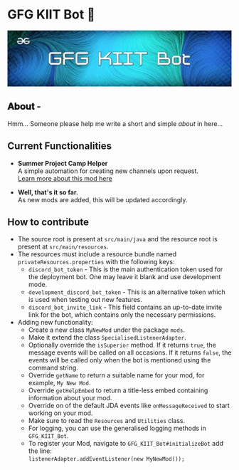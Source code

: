 # GFG KIIT Bot 🤖

![Banner](src/docs/resources/Banner.png)

## 𝐀𝐛𝐨𝐮𝐭 -

Hmm... Someone please help me write a short and simple _about_ in here...

## Current Functionalities

* **Summer Project Camp Helper**<br/>
  A simple automation for creating new channels upon request.<br/>
  [Learn more about this mod here](src/docs/main/SummerCampProjectMod.md)


* **Well, that's it so far.**<br/>
  As new mods are added, this will be updated accordingly.

## How to contribute

* The source root is present at `src/main/java` and the resource root is present at `src/main/resources`.
* The resources must include a resource bundle named `privateResources.properties` with the following keys:
    * `discord_bot_token` - This is the main authentication token used for the deployment bot. One may leave it blank
      and use development mode.
    * `development_discord_bot_token` - This is an alternative token which is used when testing out new features.
    * `discord_bot_invite_link` - This field contains an up-to-date invite link for the bot, which contains only the
      necessary permissions.
* Adding new functionality:
    * Create a new class `MyNewMod` under the package `mods`.
    * Make it extend the class `SpecialisedListenerAdapter`.
    * Optionally override the `isSuperior` method. If it returns `true`, the message events will be called on all
      occasions. If it returns `false`, the events will be called only when the bot is mentioned using the command
      string.
    * Override `getName` to return a suitable name for your mod, for example, `My New Mod`.
    * Override `getHelpEmbed` to return a title-less embed containing information about your mod.
    * Override on of the default JDA events like `onMessageReceived` to start working on your mod.
    * Make sure to read the `Resources` and `Utilities` class.
    * For logging, you can use the generalised logging methods in `GFG_KIIT_Bot`.
    * To register your Mod, navigate to `GFG_KIIT_Bot#initializeBot` add the line: <br/>
      `listenerAdapter.addEventListener(new MyNewMod());`
